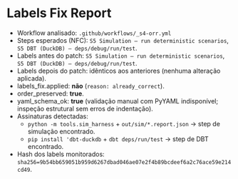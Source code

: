 # Labels Fix Report
- Workflow analisado: `.github/workflows/_s4-orr.yml`
- Steps esperados (NFC): `S5 Simulation — run deterministic scenarios`, `S5 DBT (DuckDB) — deps/debug/run/test`.
- Labels antes do patch: `S5 Simulation — run deterministic scenarios`, `S5 DBT (DuckDB) — deps/debug/run/test`.
- Labels depois do patch: idênticos aos anteriores (nenhuma alteração aplicada).
- labels_fix.applied: **não** (`reason: already_correct`).
- order_preserved: **true**.
- yaml_schema_ok: **true** (validação manual com PyYAML indisponível; inspeção estrutural sem erros de indentação).
- Assinaturas detectadas:
  - `python -m tools.sim_harness` + `out/sim/*.report.json` → step de simulação encontrado.
  - `pip install 'dbt-duckdb` + `dbt deps/run/test` → step de DBT encontrado.
- Hash dos labels monitorados: `sha256=9b54bb659051b959d6267dbad046ae07e2f4b89bcdeef6a2c76ace59e214cd49`.
